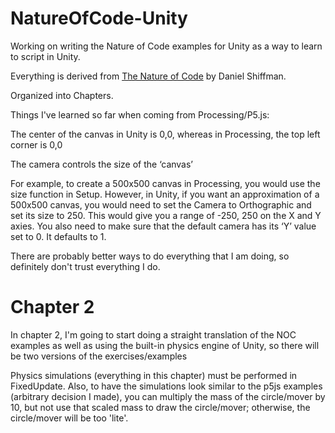 # NatureOfCode-Unity
Working on writing the Nature of Code examples for Unity as a way to learn to script in Unity. 

Everything is derived from [The Nature of Code](https://natureofcode.com/introduction/) by Daniel Shiffman.

Organized into Chapters.  

Things I've learned so far when coming from Processing/P5.js:

The center of the canvas in Unity is 0,0,  whereas in Processing, the top left corner is 0,0

The camera controls the size of the ‘canvas’ 

For example, to create a 500x500 canvas in Processing, you would use the size function in Setup. However, in Unity, if you want an approximation of a 500x500 canvas, you would need to set the Camera to Orthographic and set its size to 250. This would give you a range of -250, 250 on the X and Y axies. You also need to make sure that the default camera has its ‘Y’ value set to 0. It defaults to 1. 

There are probably better ways to do everything that I am doing, so definitely don't trust everything I do. 

# Chapter 2

In chapter 2, I'm going to start doing a straight translation of the NOC examples as well as using the built-in physics engine of Unity, so there will be two versions of the exercises/examples

Physics simulations (everything in this chapter) must be performed in  FixedUpdate.  Also, to have the simulations look similar to the p5js examples (arbitrary decision I made), you can multiply the mass of the circle/mover by 10, but not use that scaled mass to draw the circle/mover; otherwise, the circle/mover will be too 'lite'.
